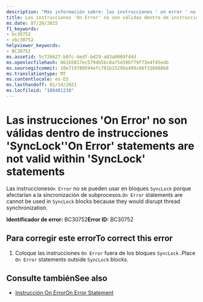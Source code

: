 ```yaml
---
description: "Más información sobre: las instrucciones ' on error ' no son válidas dentro de instrucciones ' SyncLock '"
title: Las instrucciones 'On Error' no son válidas dentro de instrucciones 'SyncLock'
ms.date: 07/20/2015
f1_keywords:
- bc30752
- vbc30752
helpviewer_keywords:
- BC30752
ms.assetid: 5c726627-b0fc-4edf-bd29-a83a0009f44d
ms.openlocfilehash: 661b5817ec5794b5bc8a75d39bf79f73e4f45edb
ms.sourcegitcommit: 10e719780594efc781b15295e499c66f316068b8
ms.translationtype: MT
ms.contentlocale: es-ES
ms.lasthandoff: 02/14/2021
ms.locfileid: "100481238"
---
```

# <a name="on-error-statements-are-not-valid-within-synclock-statements"></a><span data-ttu-id="c1967-103">Las instrucciones 'On Error' no son válidas dentro de instrucciones 'SyncLock'</span><span class="sxs-lookup"><span data-stu-id="c1967-103">'On Error' statements are not valid within 'SyncLock' statements</span></span>

<span data-ttu-id="c1967-104">Las instrucciones`On Error` no se pueden usar en bloques `SyncLock` porque afectarían a la sincronización de subprocesos.</span><span class="sxs-lookup"><span data-stu-id="c1967-104">`On Error` statements are cannot be used in `SyncLock` blocks because they would disrupt thread synchronization.</span></span>  
  
 <span data-ttu-id="c1967-105">**Identificador de error:** BC30752</span><span class="sxs-lookup"><span data-stu-id="c1967-105">**Error ID:** BC30752</span></span>  
  
## <a name="to-correct-this-error"></a><span data-ttu-id="c1967-106">Para corregir este error</span><span class="sxs-lookup"><span data-stu-id="c1967-106">To correct this error</span></span>  
  
1. <span data-ttu-id="c1967-107">Coloque las instrucciones `On Error` fuera de los bloques `SyncLock` .</span><span class="sxs-lookup"><span data-stu-id="c1967-107">Place `On Error` statements outside `SyncLock` blocks.</span></span>  
  
## <a name="see-also"></a><span data-ttu-id="c1967-108">Consulte también</span><span class="sxs-lookup"><span data-stu-id="c1967-108">See also</span></span>

- [<span data-ttu-id="c1967-109">Instrucción On Error</span><span class="sxs-lookup"><span data-stu-id="c1967-109">On Error Statement</span></span>](../language-reference/statements/on-error-statement.md)

